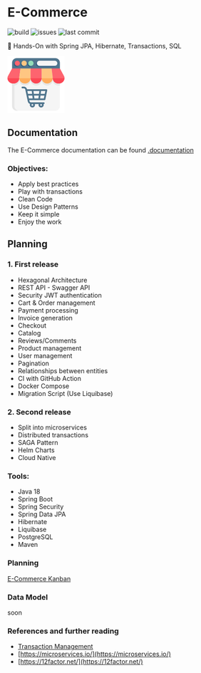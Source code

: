 # E-Commerce
![build](https://img.shields.io/github/workflow/status/dragomiralin/e-commerce/ECommerce%20CI?style=plastic)
![issues](https://img.shields.io/github/issues/dragomiralin/e-commerce)
![last commit](https://img.shields.io/github/last-commit/dragomiralin/e-commerce)

:dancers: Hands-On with Spring JPA, Hibernate, Transactions, SQL

![shop](.documentation/img/online-shop.png)

## Documentation
The E-Commerce documentation can be found [.documentation](https://github.com/DragomirAlin/e-commerce/tree/main/.documentation)


### Objectives:
- Apply best practices
- Play with transactions
- Clean Code
- Use Design Patterns
- Keep it simple
- Enjoy the work

## Planning
### 1. First release 
   - Hexagonal Architecture
   - REST API - Swagger API
   - Security JWT authentication
   - Cart & Order management
   - Payment processing
   - Invoice generation
   - Checkout
   - Catalog
   - Reviews/Comments
   - Product management
   - User management
   - Pagination
   - Relationships between entities
   - CI with GitHub Action
   - Docker Compose
   - Migration Script (Use Liquibase)

### 2. Second release
   - Split into microservices
   - Distributed transactions
   - SAGA Pattern
   - Helm Charts
   - Cloud Native

### Tools:
 - Java 18
 - Spring Boot
 - Spring Security
 - Spring Data JPA
 - Hibernate
 - Liquibase
 - PostgreSQL
 - Maven

### Planning
[E-Commerce Kanban](https://github.com/DragomirAlin/spring-transactions/projects/1)

### Data Model
soon

### References and further reading
- [Transaction Management](https://docs.spring.io/spring-framework/docs/4.2.x/spring-framework-reference/html/transaction.html#:~:text=The%20Spring%20Framework%20provides%20a,Java%20Data%20Objects%20(JDO).)
- [https://microservices.io/](https://microservices.io/)
- [https://12factor.net/](https://12factor.net/)

